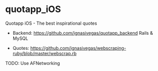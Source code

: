# quotapp_iOS
Quotapp iOS - The best inspirational quotes

- Backend: https://github.com/ignasivegas/quotapp_backend Rails & MySQL

- Quotes: https://github.com/ignasivegas/webscraping-ruby/blob/master/webscrap.rb


TODO:
Use AFNetworking


